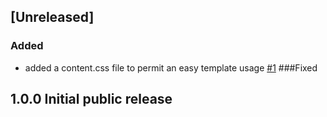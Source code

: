 ## [Unreleased]
### Added
 - added a content.css file to permit an easy template usage
   [#1](https://gitlab.univ-nantes.fr/uncloud/files_readmemd/issues/1)
###Fixed
 

## 1.0.0 Initial public release
